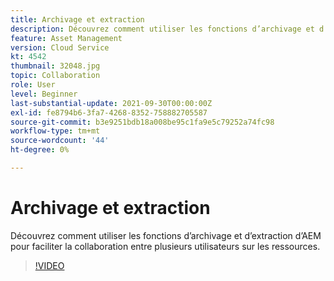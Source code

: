 ```yaml
---
title: Archivage et extraction
description: Découvrez comment utiliser les fonctions d’archivage et d’extraction d’AEM pour faciliter la collaboration entre plusieurs utilisateurs sur les ressources.
feature: Asset Management
version: Cloud Service
kt: 4542
thumbnail: 32048.jpg
topic: Collaboration
role: User
level: Beginner
last-substantial-update: 2021-09-30T00:00:00Z
exl-id: fe8794b6-3fa7-4268-8352-758882705587
source-git-commit: b3e9251bdb18a008be95c1fa9e5c79252a74fc98
workflow-type: tm+mt
source-wordcount: '44'
ht-degree: 0%

---
```


# Archivage et extraction

Découvrez comment utiliser les fonctions d’archivage et d’extraction d’AEM pour faciliter la collaboration entre plusieurs utilisateurs sur les ressources.

>[!VIDEO](https://video.tv.adobe.com/v/32048?quality=12&learn=on)
